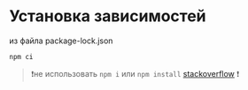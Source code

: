 # Установка зависимостей
из файла package-lock.json
```
npm ci 
```
> ❗️не использовать `npm i` или `npm install` [stackoverflow](https://stackoverflow.com/questions/48524417/should-the-package-lock-json-file-be-added-to-gitignore) ❗️
